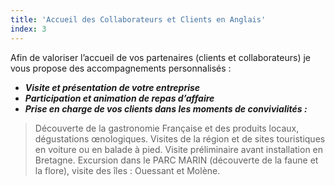 ```yaml
---
title: 'Accueil des Collaborateurs et Clients en Anglais'
index: 3
---
```


Afin de valoriser l’accueil de vos partenaires (clients et collaborateurs) je vous propose des
accompagnements personnalisés :

-  ***Visite et présentation de votre entreprise***
- ***Participation et animation de repas d’affaire***
- ***Prise en charge de vos clients dans les moments de convivialités :***

> Découverte de la gastronomie Française et des produits locaux, dégustations œnologiques.
Visites de la région et de sites touristiques en voiture ou en balade à pied.
Visite préliminaire avant installation en Bretagne.
Excursion dans le PARC MARIN (découverte de la faune et la flore), visite des îles :
Ouessant et Molène.
